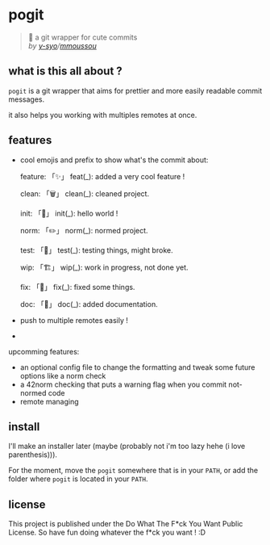 # pogit

> 🌸 a git wrapper for cute commits  
> *by [y-syo](https://y-syo.me)/[mmoussou](https://profile.intra.42.fr/users/mmoussou)*

## what is this all about ?

``pogit`` is a git wrapper that aims for prettier and more easily readable commit messages.

it also helps you working with multiples remotes at once.

## features

  - cool emojis and prefix to show what's the commit about:

    feature:  「✨」 feat(\_): added a very cool feature !

    clean:    「🗑️」 clean(\_): cleaned project.

    init:     「🎉」 init(\_): hello world !

    norm:     「✏️」 norm(\_): normed project.

    test:     「🚧」 test(\_): testing things, might broke.

    wip:      「🏗️」 wip(\_): work in progress, not done yet.

    fix:      「🔨」 fix(\_): fixed some things.

    doc:      「📝」 doc(\_): added documentation.

  - push to multiple remotes easily !

  - 

upcomming features:
  - an optional config file to change the formatting and tweak some future options like a norm check
  - a 42norm checking that puts a warning flag when you commit not-normed code
  - remote managing

## install

I'll make an installer later (maybe (probably not i'm too lazy hehe (i love parenthesis))).

For the moment, move the ``pogit`` somewhere that is in your ``PATH``, or add the folder where ``pogit`` is located in your ``PATH``.

## license

This project is published under the Do What The F\*ck You Want Public License.
So have fun doing whatever the f\*ck you want ! :D
